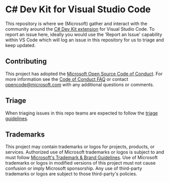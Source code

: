 # C# Dev Kit for Visual Studio Code

This repository is where we (Microsoft) gather and interact with the community
around the
[C# Dev Kit extension](https://marketplace.visualstudio.com/items?itemName=ms-dotnettools.csdevkit)
for Visual Studio Code. To report an issue here, ideally you would use the
'Report an Issue' capability within VS Code which will log an issue in this
repository for us to triage and keep updated.

## Contributing

This project has adopted the
[Microsoft Open Source Code of Conduct](https://opensource.microsoft.com/codeofconduct/).
For more information see the
[Code of Conduct FAQ](https://opensource.microsoft.com/codeofconduct/faq/) or
contact [opencode@microsoft.com](mailto:opencode@microsoft.com) with any
additional questions or comments.

## Triage

When triaging issues in this repo teams are expected to follow the
[triage guidelines](TRIAGE.md).

## Trademarks

This project may contain trademarks or logos for projects, products, or
services. Authorized use of Microsoft trademarks or logos is subject to and must
follow
[Microsoft's Trademark & Brand Guidelines](https://www.microsoft.com/en-us/legal/intellectualproperty/trademarks/usage/general).
Use of Microsoft trademarks or logos in modified versions of this project must
not cause confusion or imply Microsoft sponsorship. Any use of third-party
trademarks or logos are subject to those third-party's policies.
